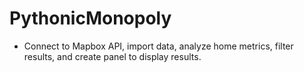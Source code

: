 # PythonicMonopoly
- Connect to Mapbox API, import data, analyze home metrics, filter results, and create panel to display results. 
  
   
